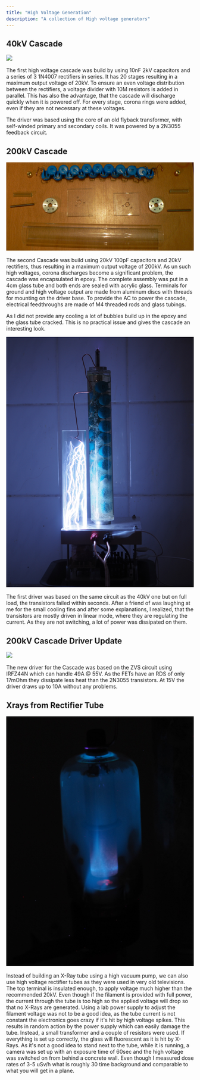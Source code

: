 ```yaml
---
title: "High Voltage Generation"
description: "A collection of High voltage generators"
---
```



## 40kV Cascade

<img class="imgRight" src="images/cascade-i-closeup.jpg">

The first high voltage cascade was build by using 10nF 2kV capacitors and a series of 3 1N4007 rectifiers in series.
It has 20 stages resulting in a maximum output voltage of 20kV.
To ensure an even voltage distribution between the rectifiers, a voltage divider with 10M resistors is added in parallel.
This has also the advantage, that the cascade will discharge quickly when it is powered off.
For every stage, corona rings were added, even if they are not necessary at these voltages.


The driver was based using the core of an old flyback transformer, with self-winded primary and secondary coils.
It was powered by a 2N3055 feedback circuit.

## 200kV Cascade

<img class="imgLeft" src="images/cascade-ii-preassembly.jpg">

The second Cascade was build using 20kV 100pF capacitors and 20kV rectifiers, thus resulting in a maximum output voltage of 200kV.
As un such high voltages, corona discharges become a significant problem, the cascade was encapsulated in epoxy.
The complete assembly was put in a 4cm glass tube and both ends are sealed with acrylic glass.
Terminals for ground and high voltage output are made from aluminum discs with threads for mounting on the driver base.
To provide the AC to power the cascade, electrical feedthroughs are made of M4 threaded rods and glass tubings.


As I did not provide any cooling a lot of bubbles build up in the epoxy and the glass tube cracked.
This is no practical issue and gives the cascade an interesting look.

<img class="imgRight" src="images/cascade-ii.jpg">

The first driver was based on the same circuit as the 40kV one but on full load, the transistors failed within seconds.
After a friend of was laughing at me for the small cooling fins and after some explanations, I realized, that the transistors are mostly driven in linear mode, where they are regulating the current.
As they are not switching, a lot of power was dissipated on them.


## 200kV Cascade Driver Update

<img class="imgLeft" src="images/zvs.jpg">

The new driver for the Cascade was based on the ZVS circuit using IRFZ44N which can handle 49A @ 55V.
As the FETs have an RDS of only 17mOhm they dissipate less heat than the 2N3055 transistors.
At 15V the driver draws up to 10A without any problems.

## Xrays from Rectifier Tube

<img class="imgRight" src="images/rectifier-xray.jpg">

Instead of building an X-Ray tube using a high vacuum pump, we can also use high voltage rectifier tubes as they were used in very old televisions.
The top terminal is insulated enough, to apply voltage much higher than the recommended 20kV.
Even though if the filament is provided with full power, the current through the tube is too high so the applied voltage will drop so that no X-Rays are generated.
Using a lab power supply to adjust the filament voltage was not to be a good idea, as the tube current is not constant the electronics goes crazy if it's hit by high voltage spikes.
This results in random action by the power supply which can easily damage the tube.
Instead, a small transformer and a couple of resistors were used.
If everything is set up correctly, the glass will fluorescent as it is hit by X-Rays.
As it's not a good idea to stand next to the tube, while it is running, a camera was set up with an exposure time of 60sec and the high voltage was switched on from behind a concrete wall.
Even though I measured dose rates of 3-5 uSv/h what is roughly 30 time background and comparable to what you will get in a plane.



